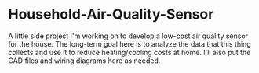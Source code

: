 # Household-Air-Quality-Sensor
A little side project I'm working on to develop a low-cost air quality sensor for the house. The long-term goal here is to analyze the data that this thing collects and use it to reduce heating/cooling costs at home. I'll also put the CAD files and wiring diagrams here as needed.
